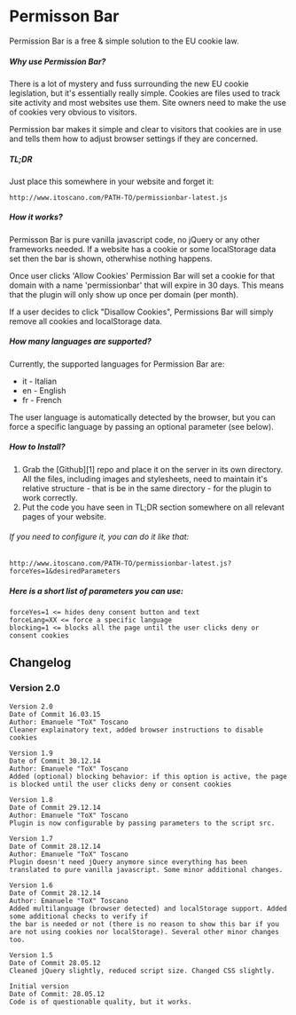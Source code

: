 Permisson Bar
=============

Permission Bar is a free & simple solution to the EU cookie law.

##### Why use Permission Bar?

There is a lot of mystery and fuss surrounding the new EU cookie legislation, but it's essentially really simple. Cookies are files used to track site activity and most websites use them. Site owners need to make the use of cookies very obvious to visitors.

Permission bar makes it simple and clear to visitors that cookies are in use and tells them how to adjust browser settings if they are concerned.

##### TL;DR

Just place this somewhere in your website and forget it:

    http://www.itoscano.com/PATH-TO/permissionbar-latest.js

##### How it works?

Permisson Bar is pure vanilla javascript code, no jQuery or any other frameworks needed. If a website has a cookie or some localStorage data set then the bar is shown, otherwhise nothing happens.

Once user clicks 'Allow Cookies' Permission Bar will set a cookie for that domain with a name 'permissionbar' that will expire in 30 days. This means that the plugin will only show up once per domain (per month).

If a user decides to click "Disallow Cookies", Permissions Bar will simply remove all cookies and localStorage data.

##### How many languages are supported?

Currently, the supported languages for Permission Bar are:

* it - Italian
* en - English
* fr - French

The user language is automatically detected by the browser, but you can force a specific language by passing an optional parameter (see below).

##### How to Install?

1. Grab the [Github][1] repo and place it on the server in its own directory. All the files, including images and stylesheets, need to maintain it's relative structure - that is be in the same directory - for the plugin to work correctly.
2. Put the code you have seen in TL;DR section somewhere on all relevant pages of your website.

###### If you need to configure it, you can do it like that:

    http://www.itoscano.com/PATH-TO/permissionbar-latest.js?forceYes=1&desiredParameters

##### Here is a short list of parameters you can use:

    forceYes=1 <= hides deny consent button and text
    forceLang=XX <= force a specific language
    blocking=1 <= blocks all the page until the user clicks deny or consent cookies
	

## Changelog

### Version 2.0

	Version 2.0
	Date of Commit 16.03.15
	Author: Emanuele "ToX" Toscano
	Cleaner explainatory text, added browser instructions to disable cookies

	Version 1.9
	Date of Commit 30.12.14
	Author: Emanuele "ToX" Toscano
	Added (optional) blocking behavior: if this option is active, the page is blocked until the user clicks deny or consent cookies

	Version 1.8
	Date of Commit 29.12.14
	Author: Emanuele "ToX" Toscano
	Plugin is now configurable by passing parameters to the script src.

	Version 1.7
	Date of Commit 28.12.14
	Author: Emanuele "ToX" Toscano
	Plugin doesn't need jQuery anymore since everything has been translated to pure vanilla javascript. Some minor additional changes.

	Version 1.6
	Date of Commit 28.12.14
	Author: Emanuele "ToX" Toscano
	Added multilanguage (browser detected) and localStorage support. Added some additional checks to verify if
	the bar is needed or not (there is no reason to show this bar if you are not using cookies nor localStorage). Several other minor changes too.

	Version 1.5
	Date of Commit 28.05.12
	Cleaned jQuery slightly, reduced script size. Changed CSS slightly.

	Initial version 
	Date of Commit: 28.05.12
	Code is of questionable quality, but it works.
	
